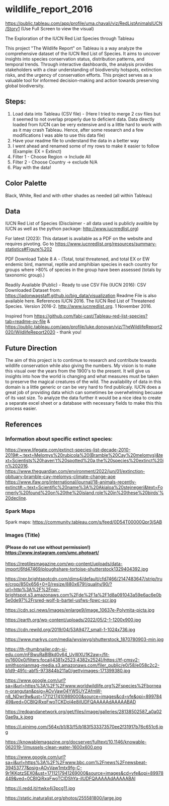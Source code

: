 # wildlife_report_2016
https://public.tableau.com/app/profile/uma.chavali/viz/RedListAnimalsIUCN/Story1
(Use Full Screen to view the visual)

The Exploration of the IUCN Red List Species through Tableau 

This project "The Wildlife Report" on Tableau is a way analyze the comprehensive dataset of the IUCN Red List of Species. It aims to uncover insights into species conservation status, distribution patterns, and temporal trends. Through interactive dashboards, the analysis provides stakeholders with a clear understanding of biodiversity hotspots, extinction risks, and the urgency of conservation efforts. This project serves as a valuable tool for informed decision-making and action towards preserving global biodiversity.

## Steps:
1. Load data into Tableau (CSV file) - (Here I tried to merge 2 csv files but it seemed to not overlap properly due to deficient data. Data directly loaded from IUCN can be very extensive and is a little hard to work with as it may crash Tableau. Hence, after some research and a few modifications I was able to use this data file)
2. Have your readme file to understand the data in a better way
3. I went ahead and renamed some of my rows to make it easier to follow (Example: EX = Extinct)
4. Filter 1 - Choose Region → Include All
5. Filter 2 - Choose Country → exclude N/A
6. Play with the data!

## Color Palette
Black, White, Red and with other shades as needed (all within Tableau)

## Data
IUCN Red List of Species 
(Disclaimer - all data used is publicly availble by IUCN as well as the python package: http://www.iucnredlist.org)

For latest (2023):
This dataset is available as a PDF on the website and requires pivoting.
Go to https://www.iucnredlist.org/resources/summary-statistics#Figure%202

PDF Download Table 8 A - (Total, total threatened, and total EX or EW endemic bird, mammal, reptile and amphibian species in each country for groups where >80% of species in the group have been assessed (totals by taxonomic group).)

Readily Available (Public) - Ready to use CSV File (IUCN 2016):
CSV Downloaded Dataset from: https://jadonwagstaff.github.io/big_data/visualization 
Readme File is also available here.
References
IUCN 2016. The IUCN Red List of Threatened Species. Version 2016-2. http://www.iucnredlist.org. 1 November 2016.

Inspired from https://github.com/fabi-cast/Tableau-red-list-species?tab=readme-ov-file & https://public.tableau.com/app/profile/luke.donovan/viz/TheWildlifeReport2020/WildlifeReport2020 - thank you!

## Future Direction
The aim of this project is to contimue to research and contribute towards wildlife conservation while also giving the numbers. My vision is to make this visual over the years from the 1900's to the present. It will give us insights into how the world is changing and what measures must be taken to preserve the magical creatures of the wild. 
The availability of data in this domain is a little generic or can be very hard to find publicaly. IUCN does a great job of providing data which can sometimes be overwhelming becuase of its vast size. To analyze the data further it would be a nice idea to create a separate excel sheet or a database with necessary fields to make this this process easier.


## References
### Information about specific extinct species: 
https://www.lifegate.com/extinct-species-list-decade-2010-2019#:~:text=Melomys%20rubicola%20(Bramble%20Cay%20melomys)&text=Scientists%20haven't%20spotted%20a,the%20species%20extinct%20in%202016.
https://www.theguardian.com/environment/2022/jun/01/extinction-obituary-bramble-cay-melomys-climate-change-aoe
https://www.ifaw.org/international/journal/18-animals-recently-extinct#:~:text=Scientific%20name%3A%20Akialoa%20stejnegeri&text=Formerly%20found%20on%20the%20island,role%20in%20these%20birds'%20decline.

### Spark Maps
Spark maps: https://community.tableau.com/s/feed/0D54T00000Qpr3jSAB

### Images (Title)
#### (Please do not use without permission!) https://www.instagram.com/umc.photoart/

https://reptilesmagazine.com/wp-content/uploads/data-import/6fd47469/ploughshare-tortoise-shutterstock1329404392.jpg

https://npr.brightspotcdn.com/dims4/default/cfd7466/2147483647/strip/true/crop/850x656+0+0/resize/880x679!/quality/90/?url=http%3A%2F%2Fnpr-brightspot.s3.amazonaws.com%2Fde%2F1a%2F1d8a091043a59e6ac6e0b5e0de97%2Frsred-wolf-b-bartel-usfws-fpwc-scr.jpg

https://cdn.sci.news/images/enlarge9/image_10637e-Polymita-picta.jpg

https://earth.org/wp-content/uploads/2022/05/2-1-1200x900.jpg

https://cdn.rewild.org/2019/04/53A9477_small-1-1024x736.jpg

https://www.markys.com/media/wysiwyg/shutterstock_1870780903-min.jpg

https://th-thumbnailer.cdn-si-edu.com/nFBwuRaBlBkd0v64_UvWXU1K2aw=/fit-in/1600x0/filters:focal(4381x2523:4382x2524)/https://tf-cmsv2-smithsonianmag-media.s3.amazonaws.com/filer_public/e0/58/e058c2c2-b1d9-491c-abf5-973844b211a0/gettyimages-171399380.jpg

https://www.google.com/url?sa=i&url=https%3A%2F%2Fwww.worldwildlife.org%2Fspecies%2Fbornean-orangutan&psig=AOvVaw04YW5UYZAfmW-n8_NDwr9w&ust=1711217410989000&source=images&cd=vfe&opi=89978449&ved=0CBIQjRxqFwoTCKDol4e8iIUDFQAAAAAdAAAAABAD

https://redpandanetwork.org/get/files/image/galleries/28138502587_a0a020ae9a_k.jpeg

https://i.pinimg.com/564x/b1/83/f5/b183f533373570ee2f31917b76c651c6.jpg

https://knowablemagazine.org/docserver/fulltext/10.1146/knowable-062019-1/mussels-clean-water-1600x600.png

https://www.google.com/url?sa=i&url=https%3A%2F%2Fwww.bbc.com%2Fnews%2Fnewsbeat-39453777&psig=AOvVaw1mtx9fg-C-9r1KKptzSEX0&ust=1711217941269000&source=images&cd=vfe&opi=89978449&ved=0CBIQjRxqFwoTCIDShYa-iIUDFQAAAAAdAAAAABAI

https://i.redd.it/rtwkx4j3pcg11.jpg

https://static.inaturalist.org/photos/255581800/large.jpg




